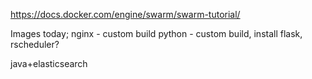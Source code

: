 https://docs.docker.com/engine/swarm/swarm-tutorial/

Images today;
nginx - custom build
python - custom build, install flask, rscheduler?

java+elasticsearch